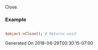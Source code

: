 Close.
### Example

```perl

$object->Close(); # Returns void
```


Generated On 2018-04-29T00:30:15-07:00